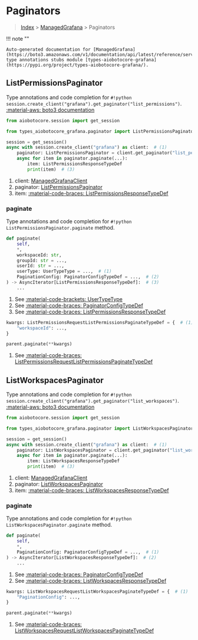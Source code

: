 # Paginators

> [Index](../README.md) > [ManagedGrafana](./README.md) > Paginators

!!! note ""

    Auto-generated documentation for [ManagedGrafana](https://boto3.amazonaws.com/v1/documentation/api/latest/reference/services/grafana.html#ManagedGrafana)
    type annotations stubs module [types-aiobotocore-grafana](https://pypi.org/project/types-aiobotocore-grafana/).

## ListPermissionsPaginator

Type annotations and code completion for `#!python session.create_client("grafana").get_paginator("list_permissions")`.
[:material-aws: boto3 documentation](https://boto3.amazonaws.com/v1/documentation/api/latest/reference/services/grafana.html#ManagedGrafana.Paginator.ListPermissions)

```python title="Usage example"
from aiobotocore.session import get_session

from types_aiobotocore_grafana.paginator import ListPermissionsPaginator

session = get_session()
async with session.create_client("grafana") as client:  # (1)
    paginator: ListPermissionsPaginator = client.get_paginator("list_permissions")  # (2)
    async for item in paginator.paginate(...):
        item: ListPermissionsResponseTypeDef
        print(item)  # (3)
```

1. client: [ManagedGrafanaClient](./client.md)
2. paginator: [ListPermissionsPaginator](./paginators.md#listpermissionspaginator)
3. item: [:material-code-braces: ListPermissionsResponseTypeDef](./type_defs.md#listpermissionsresponsetypedef) 


### paginate

Type annotations and code completion for `#!python ListPermissionsPaginator.paginate` method.

```python title="Method definition"
def paginate(
    self,
    *,
    workspaceId: str,
    groupId: str = ...,
    userId: str = ...,
    userType: UserTypeType = ...,  # (1)
    PaginationConfig: PaginatorConfigTypeDef = ...,  # (2)
) -> AsyncIterator[ListPermissionsResponseTypeDef]:  # (3)
    ...
```

1. See [:material-code-brackets: UserTypeType](./literals.md#usertypetype) 
2. See [:material-code-braces: PaginatorConfigTypeDef](./type_defs.md#paginatorconfigtypedef) 
3. See [:material-code-braces: ListPermissionsResponseTypeDef](./type_defs.md#listpermissionsresponsetypedef) 


```python title="Usage example with kwargs"
kwargs: ListPermissionsRequestListPermissionsPaginateTypeDef = {  # (1)
    "workspaceId": ...,
}

parent.paginate(**kwargs)
```

1. See [:material-code-braces: ListPermissionsRequestListPermissionsPaginateTypeDef](./type_defs.md#listpermissionsrequestlistpermissionspaginatetypedef) 
## ListWorkspacesPaginator

Type annotations and code completion for `#!python session.create_client("grafana").get_paginator("list_workspaces")`.
[:material-aws: boto3 documentation](https://boto3.amazonaws.com/v1/documentation/api/latest/reference/services/grafana.html#ManagedGrafana.Paginator.ListWorkspaces)

```python title="Usage example"
from aiobotocore.session import get_session

from types_aiobotocore_grafana.paginator import ListWorkspacesPaginator

session = get_session()
async with session.create_client("grafana") as client:  # (1)
    paginator: ListWorkspacesPaginator = client.get_paginator("list_workspaces")  # (2)
    async for item in paginator.paginate(...):
        item: ListWorkspacesResponseTypeDef
        print(item)  # (3)
```

1. client: [ManagedGrafanaClient](./client.md)
2. paginator: [ListWorkspacesPaginator](./paginators.md#listworkspacespaginator)
3. item: [:material-code-braces: ListWorkspacesResponseTypeDef](./type_defs.md#listworkspacesresponsetypedef) 


### paginate

Type annotations and code completion for `#!python ListWorkspacesPaginator.paginate` method.

```python title="Method definition"
def paginate(
    self,
    *,
    PaginationConfig: PaginatorConfigTypeDef = ...,  # (1)
) -> AsyncIterator[ListWorkspacesResponseTypeDef]:  # (2)
    ...
```

1. See [:material-code-braces: PaginatorConfigTypeDef](./type_defs.md#paginatorconfigtypedef) 
2. See [:material-code-braces: ListWorkspacesResponseTypeDef](./type_defs.md#listworkspacesresponsetypedef) 


```python title="Usage example with kwargs"
kwargs: ListWorkspacesRequestListWorkspacesPaginateTypeDef = {  # (1)
    "PaginationConfig": ...,
}

parent.paginate(**kwargs)
```

1. See [:material-code-braces: ListWorkspacesRequestListWorkspacesPaginateTypeDef](./type_defs.md#listworkspacesrequestlistworkspacespaginatetypedef) 
